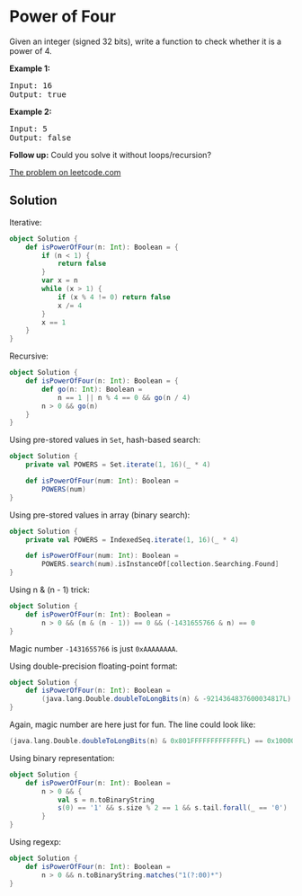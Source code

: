 # Power of Four

Given an integer (signed 32 bits), write a function to check whether it is a power of 4.

**Example 1:**
<pre>
Input: 16
Output: true
</pre>

**Example 2:**
<pre>
Input: 5
Output: false
</pre>

**Follow up:** Could you solve it without loops/recursion?

[The problem on leetcode.com](https://leetcode.com/problems/power-of-four/)

## Solution

Iterative:

```scala
object Solution {
    def isPowerOfFour(n: Int): Boolean = {
        if (n < 1) {
            return false
        }
        var x = n
        while (x > 1) {
            if (x % 4 != 0) return false
            x /= 4
        }
        x == 1
    }
}
```

Recursive:

```scala
object Solution {
    def isPowerOfFour(n: Int): Boolean = {
        def go(n: Int): Boolean =
            n == 1 || n % 4 == 0 && go(n / 4)
        n > 0 && go(n)
    }
}
```

Using pre-stored values in `Set`, hash-based search:

```scala
object Solution {
    private val POWERS = Set.iterate(1, 16)(_ * 4)

    def isPowerOfFour(num: Int): Boolean =
        POWERS(num)
}
```

Using pre-stored values in array (binary search):

```scala
object Solution {
    private val POWERS = IndexedSeq.iterate(1, 16)(_ * 4)

    def isPowerOfFour(num: Int): Boolean =
        POWERS.search(num).isInstanceOf[collection.Searching.Found]
}
```

Using n & (n - 1) trick:

```scala
object Solution {
    def isPowerOfFour(n: Int): Boolean =
        n > 0 && (n & (n - 1)) == 0 && (-1431655766 & n) == 0
}
```

Magic number `-1431655766` is just `0xAAAAAAAA`.

Using double-precision floating-point format:

```scala
object Solution {
    def isPowerOfFour(n: Int): Boolean =
        (java.lang.Double.doubleToLongBits(n) & -9214364837600034817L) == 4503599627370496L
}
```

Again, magic number are here just for fun. The line could look like:

```scala
(java.lang.Double.doubleToLongBits(n) & 0x801FFFFFFFFFFFFFL) == 0x10000000000000L
```

Using binary representation:

```scala
object Solution {
    def isPowerOfFour(n: Int): Boolean =
        n > 0 && {
            val s = n.toBinaryString
            s(0) == '1' && s.size % 2 == 1 && s.tail.forall(_ == '0')
        }
}
```

Using regexp:

```scala
object Solution {
    def isPowerOfFour(n: Int): Boolean =
        n > 0 && n.toBinaryString.matches("1(?:00)*")
}
```
